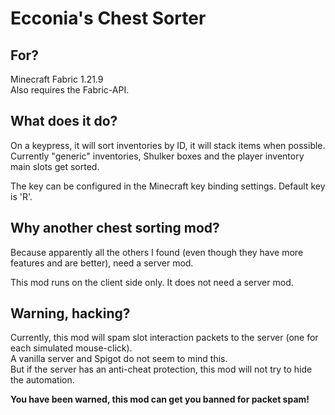 # Ecconia's Chest Sorter

## For?

Minecraft Fabric 1.21.9\
Also requires the Fabric-API.

## What does it do?

On a keypress, it will sort inventories by ID, it will stack items when possible.\
Currently "generic" inventories, Shulker boxes and the player inventory main slots get sorted.

The key can be configured in the Minecraft key binding settings. Default key is 'R'.

## Why another chest sorting mod?

Because apparently all the others I found (even though they have more features and are better), need a server mod.

This mod runs on the client side only. It does not need a server mod.

## Warning, hacking?

Currently, this mod will spam slot interaction packets to the server (one for each simulated mouse-click).\
A vanilla server and Spigot do not seem to mind this.\
But if the server has an anti-cheat protection, this mod will not try to hide the automation.

**You have been warned, this mod can get you banned for packet spam!**
